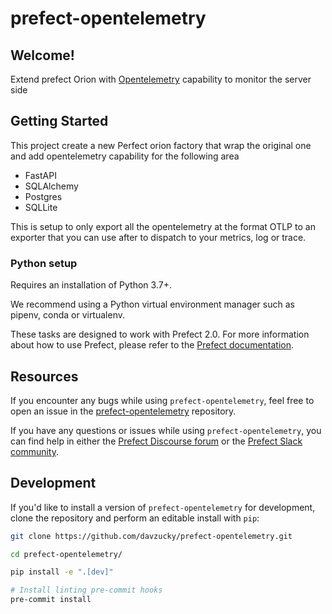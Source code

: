 # prefect-opentelemetry

## Welcome!

Extend prefect Orion with [Opentelemetry](https://opentelemetry.io/) capability to monitor the server side

## Getting Started

This project create a new Perfect orion factory that wrap the original one and add opentelemetry capability for the following area

- FastAPI
- SQLAlchemy
- Postgres
- SQLLite

This is setup to only export all the opentelemetry at the format OTLP to an exporter that you can use after to dispatch to your metrics, log or trace.

### Python setup

Requires an installation of Python 3.7+.

We recommend using a Python virtual environment manager such as pipenv, conda or virtualenv.

These tasks are designed to work with Prefect 2.0. For more information about how to use Prefect, please refer to the [Prefect documentation](https://orion-docs.prefect.io/).


<!-- 
No pushed yet to pypi
### Installation

Install `prefect-opentelemetry` with `pip`:

```bash
pip install prefect-opentelemetry
``` -->


## Resources

If you encounter any bugs while using `prefect-opentelemetry`, feel free to open an issue in the [prefect-opentelemetry](https://github.com/davzucky/prefect-opentelemetry) repository.

If you have any questions or issues while using `prefect-opentelemetry`, you can find help in either the [Prefect Discourse forum](https://discourse.prefect.io/) or the [Prefect Slack community](https://prefect.io/slack).

## Development

If you'd like to install a version of `prefect-opentelemetry` for development, clone the repository and perform an editable install with `pip`:

```bash
git clone https://github.com/davzucky/prefect-opentelemetry.git

cd prefect-opentelemetry/

pip install -e ".[dev]"

# Install linting pre-commit hooks
pre-commit install
```
